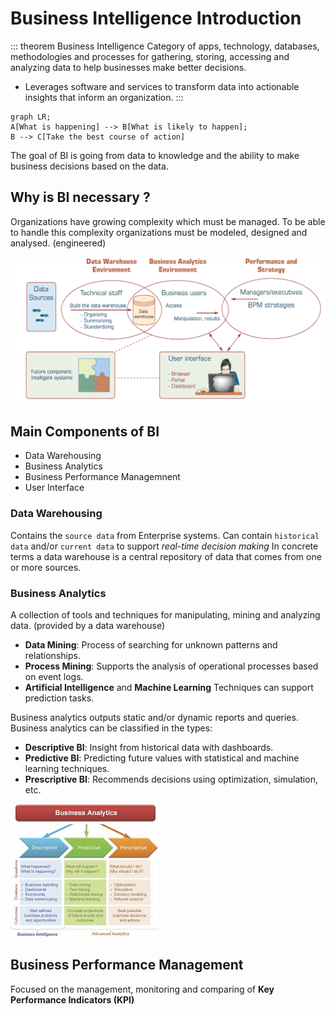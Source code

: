 # Business Intelligence Introduction

::: theorem Business Intelligence
Category of apps, technology, databases, methodologies and processes
for gathering, storing, accessing and analyzing data to help businesses make better decisions.

+ Leverages software and services to transform data into actionable insights that inform an organization.
:::

```mermaid
graph LR;
A[What is happening] --> B[What is likely to happen];
B --> C[Take the best course of action]
```

The goal of BI is going from data to knowledge and the ability to make
business decisions based on the data.

## Why is BI necessary ?

Organizations have growing complexity
which must be managed.
To be able to handle this complexity organizations
must be modeled, designed and analysed. (engineered)

<img src="./bi-overview.png" />

## Main Components of BI
+ Data Warehousing
+ Business Analytics
+ Business Performance Managemnent
+ User Interface


### Data Warehousing
Contains the `source data` from Enterprise systems.
Can contain `historical data` and/or `current data` to support
*real-time decision making*
In concrete terms a data warehouse is a central repository
of data that comes from one or more sources.

### Business Analytics
A collection of tools and techniques for
manipulating, mining and analyzing data. (provided by a data warehouse)

+ **Data Mining**: Process of searching for unknown patterns and relationships.
+ **Process Mining**: Supports the analysis of operational processes based on event logs.
+ **Artificial Intelligence** and **Machine Learning** Techniques can support prediction tasks.

Business analytics outputs static and/or dynamic reports and queries.
Business analytics can be classified in the types:

+ **Descriptive BI**: Insight from historical data with dashboards.
+ **Predictive BI**: Predicting future values with statistical and machine learning techniques.
+ **Prescriptive BI**: Recommends decisions using optimization, simulation, etc.

<img src="bi-types.jpeg" />

## Business Performance Management

Focused on the management, monitoring
and comparing of **Key Performance Indicators (KPI)**




